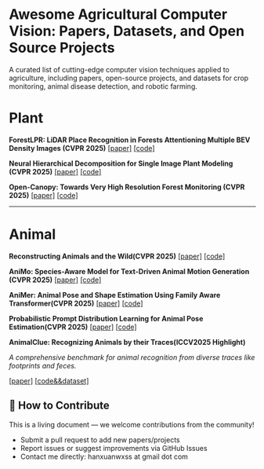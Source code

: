# Awesome Agricultural Computer Vision: Papers, Datasets, and Open Source Projects
A curated list of cutting-edge computer vision techniques applied to agriculture, including papers, open-source projects, and datasets for crop monitoring, animal disease detection, and robotic farming.

# Plant
**ForestLPR: LiDAR Place Recognition in Forests Attentioning Multiple BEV Density Images (CVPR 2025)**
[[paper]](https://arxiv.org/pdf/2503.04475)
[[code]](https://github.com/shenyanqing1105/ForestLPR-CVPR2025)

**Neural Hierarchical Decomposition for Single Image Plant Modeling (CVPR 2025)**
[[paper]](https://openaccess.thecvf.com/content/CVPR2025/papers/Liu_Neural_Hierarchical_Decomposition_for_Single_Image_Plant_Modeling_CVPR_2025_paper.pdf)
[[code]]()

**Open-Canopy: Towards Very High Resolution Forest Monitoring (CVPR 2025)**
[[paper]](https://arxiv.org/pdf/2407.09392)
[[code]]()

****



# Animal
**Reconstructing Animals and the Wild(CVPR 2025)**
[[paper]](https://openaccess.thecvf.com/content/CVPR2025/papers/Kulits_Reconstructing_Animals_and_the_Wild_CVPR_2025_paper.pdf)
[[code]](https://github.com/kulits/RAW)

**AniMo: Species-Aware Model for Text-Driven Animal Motion Generation (CVPR 2025)**
[[paper]](https://openaccess.thecvf.com/content/CVPR2025/papers/Wang_AniMo_Species-Aware_Model_for_Text-Driven_Animal_Motion_Generation_CVPR_2025_paper.pdf)
[[code]](https://github.com/WandererXX/AniMo?tab=readme-ov-file)

**AniMer: Animal Pose and Shape Estimation Using Family Aware Transformer(CVPR 2025)**
[[paper]](https://arxiv.org/pdf/2412.00837)
[[code]](https://github.com/luoxue-star/AniMer)

**Probabilistic Prompt Distribution Learning for Animal Pose Estimation(CVPR 2025)**
[[paper]](https://arxiv.org/pdf/2503.16120)
[[code]](https://github.com/Raojiyong/PPAP)

**AnimalClue: Recognizing Animals by their Traces(ICCV2025 Highlight)** 

*A comprehensive benchmark for animal recognition from diverse traces like footprints and feces.*

[[paper]](https://arxiv.org/abs/2507.20240)
[[code&&dataset]](https://github.com/dahlian00/AnimalClue)



## 🤝 How to Contribute  
This is a living document — we welcome contributions from the community! 
- Submit a pull request to add new papers/projects  
- Report issues or suggest improvements via GitHub Issues  
- Contact me directly: hanxuanwxss at gmail dot com  
